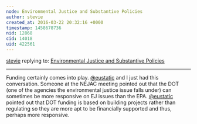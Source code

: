 ```yaml
---
node: Environmental Justice and Substantive Policies
author: stevie
created_at: 2016-03-22 20:32:16 +0000
timestamp: 1458678736
nid: 12868
cid: 14018
uid: 422561
---
```




[stevie](../profile/stevie) replying to: [Environmental Justice and Substantive Policies](../notes/stevie/03-21-2016/environmental-justice-and-substantive-policies)

----
Funding certainly comes into play. [@eustatic](/profile/eustatic) and I just had this conversation.  Someone at the NEJAC meeting pointed out that the DOT (one of the agencies the environmental justice issue falls under) can sometimes be more responsive on EJ issues than the EPA. [@eustatic](/profile/eustatic) pointed out that DOT funding is based on building projects rather than regulating so they are more apt to be financially supported and thus, perhaps more responsive. 
